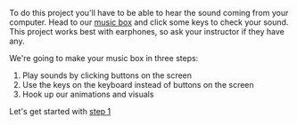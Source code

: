 To do this project you'll have to be able to hear the sound coming from your computer. Head to our [music box](http://codedbykids.github.io/cbk-beat-machine/) and click some keys to check your sound. This project works best with earphones, so ask your instructor if they have any.

We're going to make your music box in three steps:

1. Play sounds by clicking buttons on the screen
2. Use the keys on the keyboard instead of buttons on the screen
3. Hook up our animations and visuals

Let's get started with [step 1](step-1)
